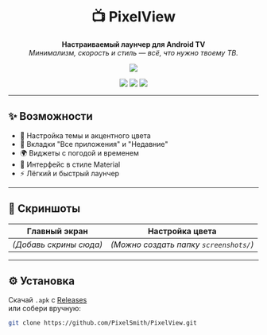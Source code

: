 <h1 align="center">📺 PixelView</h1>

<p align="center">
  <strong>Настраиваемый лаунчер для Android TV</strong><br/>
  <em>Минимализм, скорость и стиль — всё, что нужно твоему ТВ.</em>
</p>

<p align="center">
  <a href="./README.md"><img src="https://img.shields.io/badge/🇬🇧 Read in English-grey?style=for-the-badge" /></a>
</p>

<p align="center">
  <img src="https://img.shields.io/badge/Платформа-Android%20TV-green?style=flat-square" />
  <img src="https://img.shields.io/badge/Сделано%20на-Java-blue?style=flat-square" />
  <img src="https://img.shields.io/github/license/PixelSmith-tech/PixelView?style=flat-square" />
</p>

---

## ✨ Возможности

- 🎨 Настройка темы и акцентного цвета  
- 📁 Вкладки "Все приложения" и "Недавние"  
- 🌍 Виджеты с погодой и временем  
- 📱 Интерфейс в стиле Material  
- ⚡ Лёгкий и быстрый лаунчер  

---

## 📸 Скриншоты

| Главный экран | Настройка цвета |
|---------------|-----------------|
| *(Добавь скрины сюда)* | *(Можно создать папку `screenshots/`)* |

---

## ⚙️ Установка

Скачай `.apk` с [Releases](https://github.com/PixelSmith-tech/PixelView/releases)  
или собери вручную:

```bash
git clone https://github.com/PixelSmith/PixelView.git
